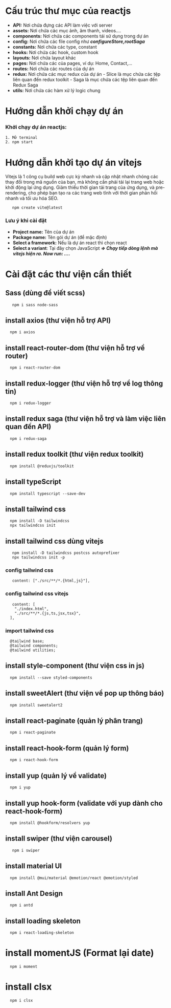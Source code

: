 # Cấu trúc thư mục của reactjs

- **API:** Nơi chứa đựng các API làm việc với server
- **assets:** Nơi chứa các mục ảnh, âm thanh, videos....
- **components:** Nơi chứa các components tái sử dụng trong dự án
- **config:** Nơi chứa các file config như **_configureStore,rootSaga_**
- **constants:** Nơi chứa các type, constant
- **hooks:** Nơi chứa các hook, custom hook
- **layouts:** Nơi chứa layout khác
- **pages:** Nơi chứa các của pages, ví dụ: Home, Contact,...
- **routes:** Nơi chứa các routes của dự án
- **redux:** Nơi chứa các mục redux của dự án - Slice là mục chứa các tệp liên quan đến redux toolkit - Saga là mục chứa các tệp liên quan đến Redux Saga
- **utils:** Nơi chứa các hàm xử lý logic chung

# Hướng dẫn khởi chạy dự án

### Khởi chạy dự án reactjs:

```
1. Mở terminal
2. npm start
```

# Hướng dẫn khởi tạo dự án vitejs

Vitejs là 1 công cụ build web cực kỳ nhanh và cập nhật nhanh chóng các thay đổi trong mã nguồn của bạn, mà không cần phải tải lại trang web hoặc khởi động lại ứng dụng. Giảm thiểu thời gian tải trang của ứng dụng, và pre-rendering, cho phép bạn tạo ra các trang web tĩnh với thời gian phản hồi nhanh và tối ưu hóa SEO.

```
   npm create vite@latest
```

### Lưu ý khi cài đặt

- **Project name:** Tên của dự án
- **Package name:** Tên gói dự án (để mặc định)
- **Select a framework:** Nếu là dự án react thì chọn react
- **Select a variant**: Tại đây chọn JavaScript
  **_=> Chạy tiếp dòng lệnh mà vitejs hiện ra. Now run: ...._**

# Cài đặt các thư viện cần thiết

## Sass (dùng để viết scss)

```
   npm i sass node-sass
```

## install axios (thư viện hỗ trợ API)

```
  npm i axios
```

## install react-router-dom (thư viện hỗ trợ về router)

```
  npm i react-router-dom
```

## install redux-logger (thư viện hỗ trợ về log thông tin)

```
  npm i redux-logger
```

## install redux saga (thư viện hỗ trợ và làm việc liên quan đến API)

```
  npm i redux-saga
```

## install redux toolkit (thư viện redux toolkit)

```
  npm install @reduxjs/toolkit
```

## install typeScript

```
  npm install typescript --save-dev
```

## install tailwind css

```
  npm install -D tailwindcss
  npx tailwindcss init
```

## install tailwind css dùng vitejs

```
   npm install -D tailwindcss postcss autoprefixer
   npx tailwindcss init -p
```

### config tailwind css

```
   content: ["./src/**/*.{html,js}"],
```

### config tailwind css vitejs

```
   content: [
    "./index.html",
    "./src/**/*.{js,ts,jsx,tsx}",
  ],
```

### import tailwind css

```
  @tailwind base;
  @tailwind components;
  @tailwind utilities;
```

## install style-component (thư viện css in js)

```
  npm install --save styled-components
```

## install sweetAlert (thư viện về pop up thông báo)

```
  npm install sweetalert2
```

## install react-paginate (quản lý phân trang)

```
  npm i react-paginate
```

## install react-hook-form (quản lý form)

```
  npm i react-hook-form
```

## install yup (quản lý về validate)

```
  npm i yup
```

## install yup hook-form (validate với yup dành cho react-hook-form)

```
  npm install @hookform/resolvers yup
```

## install swiper (thư viện carousel)

```
   npm i swiper
```

## install material UI

```
  npm install @mui/material @emotion/react @emotion/styled
```

## install Ant Design

```
  npm i antd
```

## install loading skeleton

```
  npm i react-loading-skeleton
```

# install momentJS (Format lại date)

```
  npm i moment
```

# install clsx

```
  npm i clsx
```
